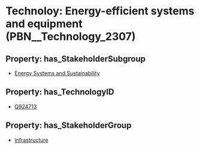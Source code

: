 # Technoloy: __Energy-efficient systems and equipment__ (PBN__Technology_2307)

## Property: has_StakeholderSubgroup

* [Energy Systems and Sustainability](PBN__TechSubgroup_116)

## Property: has_TechnologyID

* [Q924713](Q924713)

## Property: has_StakeholderGroup

* [Infrastructure](PBN__TechGroup_4)

